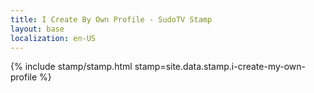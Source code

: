 ```yaml
---
title: I Create By Own Profile - SudoTV Stamp
layout: base
localization: en-US
---
```


{% include stamp/stamp.html
    stamp=site.data.stamp.i-create-my-own-profile
%}
